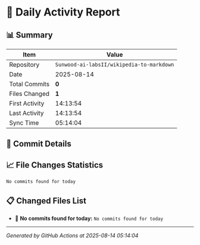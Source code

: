 # 📅 Daily Activity Report

## 📊 Summary
| Item | Value |
|------|-------|
| Repository | `Sunwood-ai-labsII/wikipedia-to-markdown` |
| Date | 2025-08-14 |
| Total Commits | **0** |
| Files Changed | **1** |
| First Activity | 14:13:54 |
| Last Activity | 14:13:54 |
| Sync Time | 05:14:04 |

## 📝 Commit Details

## 📈 File Changes Statistics

```diff
No commits found for today
```

## 📋 Changed Files List

- 📝 **No commits found for today:** `No commits found for today`

---
*Generated by GitHub Actions at 2025-08-14 05:14:04*
